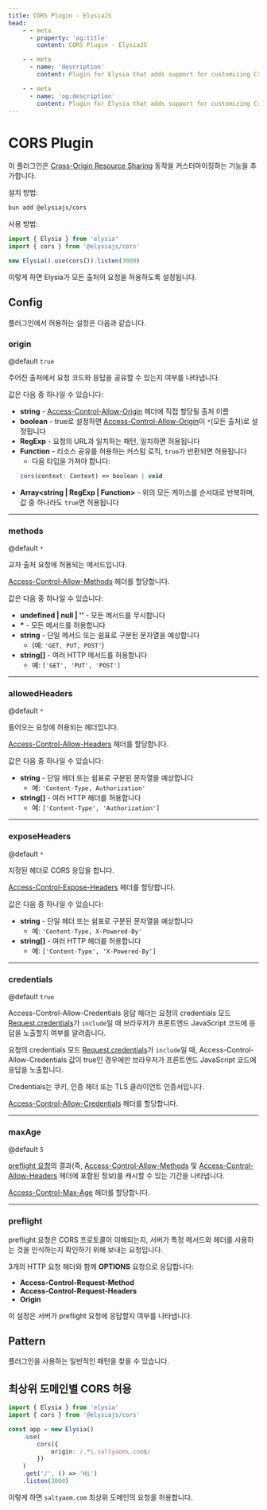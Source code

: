```yaml
---
title: CORS Plugin - ElysiaJS
head:
    - - meta
      - property: 'og:title'
        content: CORS Plugin - ElysiaJS

    - - meta
      - name: 'description'
        content: Plugin for Elysia that adds support for customizing Cross-Origin Resource Sharing behavior. Start by installing the plugin with "bun add @elysiajs/cors".

    - - meta
      - name: 'og:description'
        content: Plugin for Elysia that adds support for customizing Cross-Origin Resource Sharing behavior. Start by installing the plugin with "bun add @elysiajs/cors".
---
```


# CORS Plugin

이 플러그인은 [Cross-Origin Resource Sharing](https://developer.mozilla.org/en-US/docs/Web/HTTP/CORS) 동작을 커스터마이징하는 기능을 추가합니다.

설치 방법:

```bash
bun add @elysiajs/cors
```

사용 방법:

```typescript twoslash
import { Elysia } from 'elysia'
import { cors } from '@elysiajs/cors'

new Elysia().use(cors()).listen(3000)
```

이렇게 하면 Elysia가 모든 출처의 요청을 허용하도록 설정됩니다.

## Config

플러그인에서 허용하는 설정은 다음과 같습니다.

### origin

@default `true`

주어진 출처에서 요청 코드와 응답을 공유할 수 있는지 여부를 나타냅니다.

값은 다음 중 하나일 수 있습니다:

- **string** - [Access-Control-Allow-Origin](https://developer.mozilla.org/en-US/docs/Web/HTTP/Headers/Access-Control-Allow-Origin) 헤더에 직접 할당될 출처 이름
- **boolean** - true로 설정하면 [Access-Control-Allow-Origin](https://developer.mozilla.org/en-US/docs/Web/HTTP/Headers/Access-Control-Allow-Origin)이 `*`(모든 출처)로 설정됩니다
- **RegExp** - 요청의 URL과 일치하는 패턴, 일치하면 허용됩니다
- **Function** - 리소스 공유를 허용하는 커스텀 로직, `true`가 반환되면 허용됩니다
    - 다음 타입을 가져야 합니다:
    ```typescript
    cors(context: Context) => boolean | void
    ```
- **Array<string | RegExp | Function>** - 위의 모든 케이스를 순서대로 반복하며, 값 중 하나라도 `true`면 허용됩니다

---

### methods

@default `*`

교차 출처 요청에 허용되는 메서드입니다.

[Access-Control-Allow-Methods](https://developer.mozilla.org/en-US/docs/Web/HTTP/Headers/Access-Control-Allow-Methods) 헤더를 할당합니다.

값은 다음 중 하나일 수 있습니다:

- **undefined | null | ''** - 모든 메서드를 무시합니다
- **\*** - 모든 메서드를 허용합니다
- **string** - 단일 메서드 또는 쉼표로 구분된 문자열을 예상합니다
    - (예: `'GET, PUT, POST'`)
- **string[]** - 여러 HTTP 메서드를 허용합니다
    - 예: `['GET', 'PUT', 'POST']`

---

### allowedHeaders

@default `*`

들어오는 요청에 허용되는 헤더입니다.

[Access-Control-Allow-Headers](https://developer.mozilla.org/en-US/docs/Web/HTTP/Headers/Access-Control-Allow-Headers) 헤더를 할당합니다.

값은 다음 중 하나일 수 있습니다:

- **string** - 단일 헤더 또는 쉼표로 구분된 문자열을 예상합니다
    - 예: `'Content-Type, Authorization'`
- **string[]** - 여러 HTTP 헤더를 허용합니다
    - 예: `['Content-Type', 'Authorization']`

---

### exposeHeaders

@default `*`

지정된 헤더로 CORS 응답을 합니다.

[Access-Control-Expose-Headers](https://developer.mozilla.org/en-US/docs/Web/HTTP/Headers/Access-Control-Expose-Headers) 헤더를 할당합니다.

값은 다음 중 하나일 수 있습니다:

- **string** - 단일 헤더 또는 쉼표로 구분된 문자열을 예상합니다
    - 예: `'Content-Type, X-Powered-By'`
- **string[]** - 여러 HTTP 헤더를 허용합니다
    - 예: `['Content-Type', 'X-Powered-By']`

---

### credentials

@default `true`

Access-Control-Allow-Credentials 응답 헤더는 요청의 credentials 모드 [Request.credentials](https://developer.mozilla.org/en-US/docs/Web/API/Request/credentials)가 `include`일 때 브라우저가 프론트엔드 JavaScript 코드에 응답을 노출할지 여부를 알려줍니다.

요청의 credentials 모드 [Request.credentials](https://developer.mozilla.org/en-US/docs/Web/API/Request/credentials)가 `include`일 때, Access-Control-Allow-Credentials 값이 true인 경우에만 브라우저가 프론트엔드 JavaScript 코드에 응답을 노출합니다.

Credentials는 쿠키, 인증 헤더 또는 TLS 클라이언트 인증서입니다.

[Access-Control-Allow-Credentials](https://developer.mozilla.org/en-US/docs/Web/HTTP/Headers/Access-Control-Allow-Credentials) 헤더를 할당합니다.

---

### maxAge

@default `5`

[preflight 요청](https://developer.mozilla.org/en-US/docs/Glossary/Preflight_request)의 결과(즉, [Access-Control-Allow-Methods](https://developer.mozilla.org/en-US/docs/Web/HTTP/Headers/Access-Control-Allow-Methods) 및 [Access-Control-Allow-Headers](https://developer.mozilla.org/en-US/docs/Web/HTTP/Headers/Access-Control-Allow-Headers) 헤더에 포함된 정보)를 캐시할 수 있는 기간을 나타냅니다.

[Access-Control-Max-Age](https://developer.mozilla.org/en-US/docs/Web/HTTP/Headers/Access-Control-Max-Age) 헤더를 할당합니다.

---

### preflight

preflight 요청은 CORS 프로토콜이 이해되는지, 서버가 특정 메서드와 헤더를 사용하는 것을 인식하는지 확인하기 위해 보내는 요청입니다.

3개의 HTTP 요청 헤더와 함께 **OPTIONS** 요청으로 응답합니다:

- **Access-Control-Request-Method**
- **Access-Control-Request-Headers**
- **Origin**

이 설정은 서버가 preflight 요청에 응답할지 여부를 나타냅니다.

## Pattern

플러그인을 사용하는 일반적인 패턴을 찾을 수 있습니다.

## 최상위 도메인별 CORS 허용

```typescript twoslash
import { Elysia } from 'elysia'
import { cors } from '@elysiajs/cors'

const app = new Elysia()
	.use(
		cors({
			origin: /.*\.saltyaom\.com$/
		})
	)
	.get('/', () => 'Hi')
	.listen(3000)
```

이렇게 하면 `saltyaom.com` 최상위 도메인의 요청을 허용합니다.
